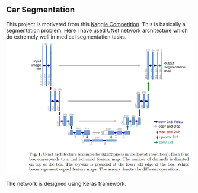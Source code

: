 ## Car Segmentation
This project is motivated from this [Kaggle Competition](https://www.kaggle.com/c/carvana-image-masking-challenge). This is basically a segmentation problem. Here I have used [UNet](https://arxiv.org/abs/1505.04597) network architecture which do extremely well in medical segmentation tasks. 
![Unet Architecture](https://github.com/Mushahid2521/Car_Segmentation/blob/master/Unet_architecture.PNG)

The network is designed using Keras framework.

